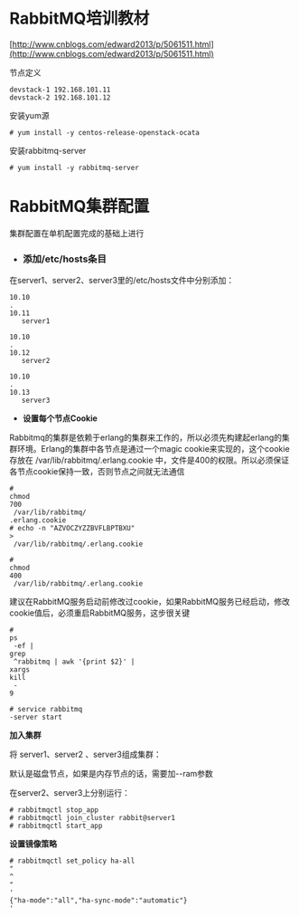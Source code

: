 # RabbitMQ培训教材

[http://www.cnblogs.com/edward2013/p/5061511.html](http://www.cnblogs.com/edward2013/p/5061511.html)

节点定义

```
devstack-1 192.168.101.11
devstack-2 192.168.101.12
```

安装yum源

```
# yum install -y centos-release-openstack-ocata
```

安装rabbitmq-server

```
# yum install -y rabbitmq-server
```

# RabbitMQ集群配置

集群配置在单机配置完成的基础上进行

* ### 添加/etc/hosts条目

在server1、server2、server3里的/etc/hosts文件中分别添加：

```
10.10
.
10.11
   server1

10.10
.
10.12
   server2

10.10
.
10.13
   server3
```

* **设置每个节点Cookie**

Rabbitmq的集群是依赖于erlang的集群来工作的，所以必须先构建起erlang的集群环境。Erlang的集群中各节点是通过一个magic cookie来实现的，这个cookie存放在 /var/lib/rabbitmq/.erlang.cookie 中，文件是400的权限。所以必须保证各节点cookie保持一致，否则节点之间就无法通信

```
# 
chmod
700
 /var/lib/rabbitmq/
.erlang.cookie
# echo -n "AZVOCZYZZBVFLBPTBXU" 
>
 /var/lib/rabbitmq/.erlang.cookie

# 
chmod
400
 /var/lib/rabbitmq/.erlang.cookie
```

建议在RabbitMQ服务启动前修改过cookie，如果RabbitMQ服务已经启动，修改cookie值后，必须重启RabbitMQ服务，这步很关键

```
# 
ps
 -ef | 
grep
 ^rabbitmq | awk '{print $2}' | 
xargs
kill
 -
9

# service rabbitmq
-server start
```

**加入集群**

将 server1、server2 、server3组成集群：

默认是磁盘节点，如果是内存节点的话，需要加--ram参数

在server2、server3上分别运行：

```
# rabbitmqctl stop_app
# rabbitmqctl join_cluster rabbit@server1
# rabbitmqctl start_app
```

**设置镜像策略**

```
# rabbitmqctl set_policy ha-all 
"
^
"
'
{"ha-mode":"all","ha-sync-mode":"automatic"}
'
```



